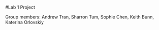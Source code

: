 #Lab 1 Project


Group members: Andrew Tran, Sharron Tum, Sophie Chen, Keith Bunn, Katerina Orlovskiy
